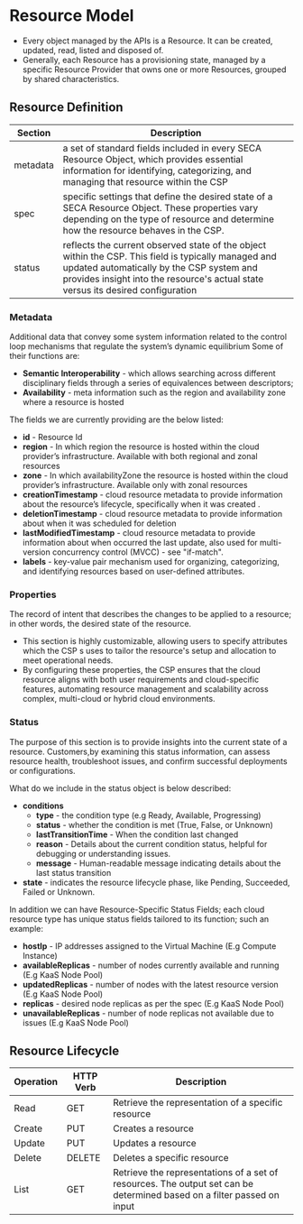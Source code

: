 # Resource Model

- Every object managed by the APIs is a Resource. It can be created, updated, read, listed and disposed of.
- Generally, each Resource has a provisioning state, managed by a specific Resource Provider that owns one or more Resources, grouped by shared characteristics.

## Resource Definition

| Section | Description |
|-------------|---------|
|metadata| a set of standard fields included in every SECA Resource Object, which provides essential information for identifying, categorizing, and managing that resource within the CSP|
|spec| specific settings that define the desired state of a SECA Resource Object. These properties vary depending on the type of resource and determine how the resource behaves in the CSP.|
|status| reflects the current observed state of the object within the CSP. This field is typically managed and updated automatically by the CSP system and provides insight into the resource's actual state versus its desired configuration|

### Metadata

Additional data that convey some system information related to the control loop mechanisms that regulate the system’s dynamic equilibrium
Some of their functions are:

- **Semantic Interoperability** - which allows searching across different disciplinary fields through a series of equivalences between descriptors;
- **Availability** -  meta information such as the region and availability zone where a resource is hosted

The fields we are currently providing are the below listed:

- **id** - Resource Id
- **region** - In which region the resource is hosted within the cloud provider’s infrastructure. Available with both regional and zonal resources
- **zone** - In which availabilityZone the resource is hosted within the cloud provider’s infrastructure. Available only with zonal resources
- **creationTimestamp** -  cloud resource metadata to provide information about the resource’s lifecycle, specifically when it was created .
- **deletionTimestamp** - cloud resource metadata to provide information about when it was scheduled for deletion
- **lastModifiedTimestamp** - cloud resource metadata to provide information about when occurred the last update, also used for multi-version concurrency control (MVCC) - see "if-match".
- **labels** - key-value pair mechanism used for organizing, categorizing, and identifying resources based on user-defined attributes.

### Properties

The record of intent that describes the changes to be applied to a resource; in other words, the desired state of the resource.

- This section is highly customizable, allowing users to specify attributes which the CSP s uses to tailor the resource's setup and allocation to meet operational needs.
- By configuring these properties, the CSP ensures that the cloud resource aligns with both user requirements and cloud-specific features, automating resource management and scalability across complex, multi-cloud or hybrid cloud environments.

### Status

The purpose of this section is to provide insights into the current state of a resource. Customers,by examining this status information, can assess resource health, troubleshoot issues, and confirm successful deployments or configurations.

What do we include in the status object is below described:

- **conditions**
  - **type** - the condition type (e.g Ready, Available, Progressing)
  - **status** - whether the condition is met (True, False, or Unknown)
  - **lastTransitionTime** - When the condition last changed
  - **reason** - Details about the current condition status, helpful for debugging or understanding issues.
  - **message** - Human-readable message indicating details about the last status transition
- **state** - indicates the resource lifecycle phase, like Pending, Succeeded, Failed or Unknown.

In addition we can have Resource-Specific Status Fields; each cloud resource type has unique status fields tailored to its function;
such an example:

- **hostIp** - IP addresses assigned to the Virtual Machine (E.g Compute Instance)
- **availableReplicas** - number of nodes currently available and running (E.g KaaS Node Pool)
- **updatedReplicas** - number of nodes with the latest resource version (E.g KaaS Node Pool)
- **replicas** - desired node replicas as per the spec (E.g KaaS Node Pool)
- **unavailableReplicas** - number of node replicas not available due to issues (E.g KaaS Node Pool)

## Resource Lifecycle

| Operation | HTTP Verb | Description |
|---------- |---------|-------------|
| Read      |  GET    | Retrieve the representation of a specific resource|
| Create    |  PUT    | Creates a resource|
| Update    |  PUT    | Updates a resource|
| Delete    |  DELETE | Deletes a specific resource|
| List      |  GET    | Retrieve the representations of a set of resources. The output set can be determined based on a filter passed on input|
